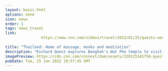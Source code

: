 ```yaml
---
layout: basic.html
options: none
icon: news
order: 1
tags: news_travel
link: 
                https://www.cnn.com/videos/travel/2022/01/25/quests-world-of-wonder-richard-quest-bangkok-c-block-spc.cnn
            
title: "Thailand: Home of massage, monks and meditation"
description: "Richard Quest explores Bangkok's Wat Pho temple to visit its famed massage school and take in a meditation lesson with the venerable Deputy Abbot."
imagePreview: https://cdn.cnn.com/cnnnext/dam/assets/220125141756-quests-world-of-wonder-richard-quest-bangkok-c-block-spc-00021404-video-synd-2.png
pubDate: Tue, 25 Jan 2022 19:57:45 GMT
---
```

